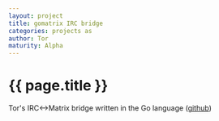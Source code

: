 ```yaml
---
layout: project
title: gomatrix IRC bridge
categories: projects as
author: Tor
maturity: Alpha
---
```


# {{ page.title }}
Tor's IRC<->Matrix bridge written in the Go language ([github](https://github.com/torhve/gomirc))

